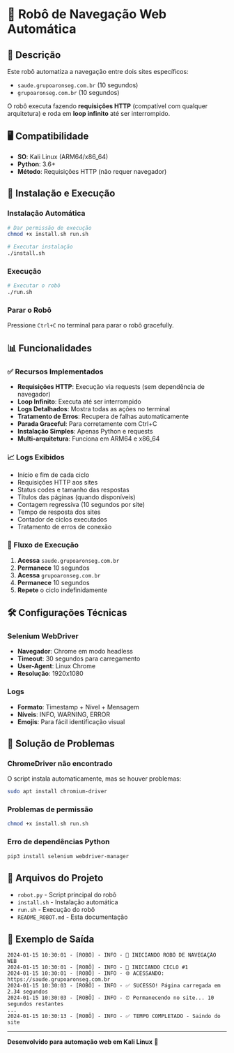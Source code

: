 # 🤖 Robô de Navegação Web Automática

## 📝 Descrição
Este robô automatiza a navegação entre dois sites específicos:
- `saude.grupoaronseg.com.br` (10 segundos)
- `grupoaronseg.com.br` (10 segundos)

O robô executa fazendo **requisições HTTP** (compatível com qualquer arquitetura) e roda em **loop infinito** até ser interrompido.

## 🖥️ Compatibilidade
- **SO**: Kali Linux (ARM64/x86_64)
- **Python**: 3.6+
- **Método**: Requisições HTTP (não requer navegador)

## 🚀 Instalação e Execução

### Instalação Automática
```bash
# Dar permissão de execução
chmod +x install.sh run.sh

# Executar instalação
./install.sh
```

### Execução
```bash
# Executar o robô
./run.sh
```

### Parar o Robô
Pressione `Ctrl+C` no terminal para parar o robô gracefully.

## 📊 Funcionalidades

### ✅ Recursos Implementados
- **Requisições HTTP**: Execução via requests (sem dependência de navegador)
- **Loop Infinito**: Executa até ser interrompido
- **Logs Detalhados**: Mostra todas as ações no terminal
- **Tratamento de Erros**: Recupera de falhas automaticamente
- **Parada Graceful**: Para corretamente com Ctrl+C
- **Instalação Simples**: Apenas Python e requests
- **Multi-arquitetura**: Funciona em ARM64 e x86_64

### 📈 Logs Exibidos
- Início e fim de cada ciclo
- Requisições HTTP aos sites
- Status codes e tamanho das respostas
- Títulos das páginas (quando disponíveis)
- Contagem regressiva (10 segundos por site)
- Tempo de resposta dos sites
- Contador de ciclos executados
- Tratamento de erros de conexão

### 🔄 Fluxo de Execução
1. **Acessa** `saude.grupoaronseg.com.br`
2. **Permanece** 10 segundos
3. **Acessa** `grupoaronseg.com.br`
4. **Permanece** 10 segundos
5. **Repete** o ciclo indefinidamente

## 🛠️ Configurações Técnicas

### Selenium WebDriver
- **Navegador**: Chrome em modo headless
- **Timeout**: 30 segundos para carregamento
- **User-Agent**: Linux Chrome
- **Resolução**: 1920x1080

### Logs
- **Formato**: Timestamp + Nível + Mensagem
- **Níveis**: INFO, WARNING, ERROR
- **Emojis**: Para fácil identificação visual

## 🚨 Solução de Problemas

### ChromeDriver não encontrado
O script instala automaticamente, mas se houver problemas:
```bash
sudo apt install chromium-driver
```

### Problemas de permissão
```bash
chmod +x install.sh run.sh
```

### Erro de dependências Python
```bash
pip3 install selenium webdriver-manager
```

## 📄 Arquivos do Projeto
- `robot.py` - Script principal do robô
- `install.sh` - Instalação automática
- `run.sh` - Execução do robô
- `README_ROBOT.md` - Esta documentação

## 🔧 Exemplo de Saída
```
2024-01-15 10:30:01 - [ROBÔ] - INFO - 🤖 INICIANDO ROBÔ DE NAVEGAÇÃO WEB
2024-01-15 10:30:01 - [ROBÔ] - INFO - 🔄 INICIANDO CICLO #1
2024-01-15 10:30:01 - [ROBÔ] - INFO - 🌐 ACESSANDO: https://saude.grupoaronseg.com.br
2024-01-15 10:30:03 - [ROBÔ] - INFO - ✅ SUCESSO! Página carregada em 2.34 segundos
2024-01-15 10:30:03 - [ROBÔ] - INFO - ⏰ Permanecendo no site... 10 segundos restantes
...
2024-01-15 10:30:13 - [ROBÔ] - INFO - ✅ TEMPO COMPLETADO - Saindo do site
```

---
**Desenvolvido para automação web em Kali Linux** 🐉